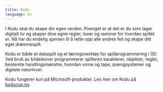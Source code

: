 ```yaml
---
title: Kodu
language: nn
---
```


I Kodu skal du skape din egen verden. Poenget er at det er du som lager digitalt
liv og skaper dine egne regler, lover og rammer for hvordan spillet er. Nå har
du endelig sjansen til å rette opp alle andres feil og skape ditt eget
drømmespill.

Kodu er både et dataspill og et læringsverktøy for spillprogrammering i 3D. Ved
bruk av bildeikoner programmerer spilleren karakterer, objekter, regler,
bestemte handlingsmønstre, hvordan vinne og tape, poengsystemer og digitale
naturlover.

Kodu fungerer kun på Microsoft-produkter. Les mer om Kodu på [koducup.no](http://www.koducup.no).
